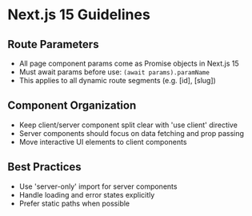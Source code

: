 # Next.js 15 Guidelines

## Route Parameters
- All page component params come as Promise objects in Next.js 15
- Must await params before use: `(await params).paramName`
- This applies to all dynamic route segments (e.g. [id], [slug])

## Component Organization
- Keep client/server component split clear with 'use client' directive
- Server components should focus on data fetching and prop passing
- Move interactive UI elements to client components

## Best Practices
- Use 'server-only' import for server components
- Handle loading and error states explicitly
- Prefer static paths when possible
